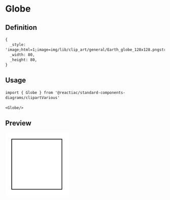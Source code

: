 # Globe

## Definition

```
{
  _style: 'image;html=1;image=img/lib/clip_art/general/Earth_globe_128x128.pngstrokeColor=none;',
  _width: 80,
  _height: 80,
}
```

## Usage

```
import { Globe } from '@reactiac/standard-components-diagrams/clipartVarious'

<Globe/>
```

## Preview

<img src="./globe.png" width="200"/>
